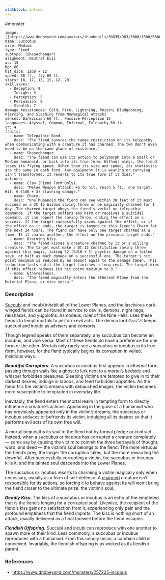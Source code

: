 ```yaml
---
statblock: inline
---
```

 #monster 

```statblock
image: [[https://www.dndbeyond.com/avatars/thumbnails/30835/963/1000/1000/638063925132245499.png]]
name: Succubus
size: Medium
type: Fiend
subtype: (Shapechanger)
alignment: Neutral Evil
ac: 15
hp: 66
hit_dice: 12d8 + 12
speed: 30 ft., fly 60 ft.
stats: [8, 17, 13, 15, 12, 20]
skillsaves:
  - Deception: 9
  - Insight: 5
  - Perception: 5
  - Persuasion: 9
  - Stealth: 7
damage_resistances: Cold, Fire, Lightning, Poison; Bludgeoning, Piercing, and Slashing from Nonmagical Attacks
senses: Darkvision 60 ft., Passive Perception 15
languages: Abyssal, Common, Infernal, Telepathy 60 ft.
cr: 4
traits:
  - name: Telepathic Bond.
    desc: "The fiend ignores the range restriction on its telepathy when communicating with a creature it has charmed. The two don't even need to be on the same plane of existence."
  - name: Shapechanger.
    desc: "The fiend can use its action to polymorph into a Small or Medium humanoid, or back into its true form. Without wings, the fiend loses its flying speed. Other than its size and speed, its statistics are the same in each form. Any equipment it is wearing or carrying isn't transformed. It reverts to its true form if it dies."
actions:
  - name: Claw (Fiend Form Only).
    desc: "Melee Weapon Attack: +5 to hit, reach 5 ft., one target. Hit: 6 (1d6 + 3) slashing damage."
  - name: Charm.
    desc: "One humanoid the fiend can see within 30 feet of it must succeed on a DC 15 Wisdom saving throw or be magically charmed for 1 day. The charmed target obeys the fiend's verbal or telepathic commands. If the target suffers any harm or receives a suicidal command, it can repeat the saving throw, ending the effect on a success. If the target successfully saves against the effect, or if the effect on it ends, the target is immune to this fiend's Charm for the next 24 hours. The fiend can have only one target charmed at a time. If it charms another, the effect on the previous target ends."
  - name: Draining Kiss.
    desc: "The fiend kisses a creature charmed by it or a willing creature. The target must make a DC 15 Constitution saving throw against this magic, taking 32 (5d10 + 5) psychic damage on a failed save, or half as much damage on a successful one. The target's hit point maximum is reduced by an amount equal to the damage taken. This reduction lasts until the target finishes a long rest. The target dies if this effect reduces its hit point maximum to 0."
  - name: Etherealness.
    desc: "The fiend magically enters the Ethereal Plane from the Material Plane, or vice versa."
```

### Description

[Succubi](https://www.dndbeyond.com/monsters/17027-succubus) and incubi inhabit all of the Lower Planes, and the lascivious dark-winged fiends can be found in service to devils, demons, night hags, rakshasas, and yugoloths. Asmodeus, ruler of the Nine Hells, uses these fiends to tempt mortals to perform evil acts. The demon lord Graz’zt keeps succubi and incubi as advisers and consorts.

Though legend speaks of them separately, any succubus can become an incubus, and vice versa. Most of these fiends do have a preference for one form or the other. Mortals only rarely see a succubus or incubus in its true form, however, for the fiend typically begins its corruption in veiled, insidious ways.

_**Beautiful Corrupters.**_ A succubus or incubus first appears in ethereal form, passing through walls like a ghost to lurk next to a mortal’s bedside and whisper forbidden pleasures. Sleeping victims are tempted to give in to their darkest desires, indulge in taboos, and feed forbidden appetites. As the fiend fills the victim’s dreams with debauched images, the victim becomes more susceptible to temptation in everyday life.

Inevitably, the fiend enters the mortal realm in tempting form to directly influence a creature’s actions. Appearing in the guise of a humanoid who has previously appeared only in the victim’s dreams, the succubus or incubus seduces or befriends its victim, indulging all its desires so that it performs evil acts of its own free will.

A mortal bequeaths its soul to the fiend not by formal pledge or contract. Instead, when a succubus or incubus has corrupted a creature completely — some say by causing the victim to commit the three betrayals of thought, word, and deed — the victim’s soul belongs to the fiend. The more virtuous the fiend’s prey, the longer the corruption takes, but the more rewarding the downfall. After successfully corrupting a victim, the succubus or incubus kills it, and the tainted soul descends into the Lower Planes.

The succubus or incubus resorts to charming a victim magically only when necessary, usually as a form of self-defense. A [charmed](https://www.dndbeyond.com/compendium/rules/basic-rules/appendix-a-conditions#Charmed) creature isn’t responsible for its actions, so forcing it to behave against its will won’t bring the fiend closer to the ultimate prize: the victim’s soul.

_**Deadly Kiss.**_ The kiss of a succubus or incubus is an echo of the emptiness that is the fiend’s longing for a corrupted soul. Likewise, the recipient of the fiend’s kiss gains no satisfaction from it, experiencing only pain and the profound emptiness that the fiend imparts. The kiss is nothing short of an attack, usually delivered as a final farewell before the fiend escapes.

_**Fiendish Offspring.**_ Succubi and incubi can reproduce with one another to spawn more of their kind. Less commonly, a succubus or incubus reproduces with a humanoid. From this unholy union, a cambion child is conceived. Invariably, the fiendish offspring is as wicked as its fiendish parent.

### References

* https://www.dndbeyond.com/monsters/257235-incubus
